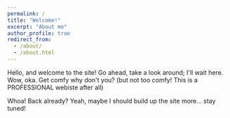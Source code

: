 ```yaml
---
permalink: /
title: "Welcome!"
excerpt: "About me"
author_profile: true
redirect_from: 
  - /about/
  - /about.html
---
```


Hello, and welcome to the site! Go ahead, take a look around; I'll wait here. Wow, oka. Get comfy why don't you? (but not too comfy! This is a PROFESSIONAL webiste after all)

Whoa! Back already? Yeah, maybe I should build up the site more... stay tuned!

<!--This is a section header when followed by the equals signs -->

<!-- ====== -->

<!-- put text here -->

